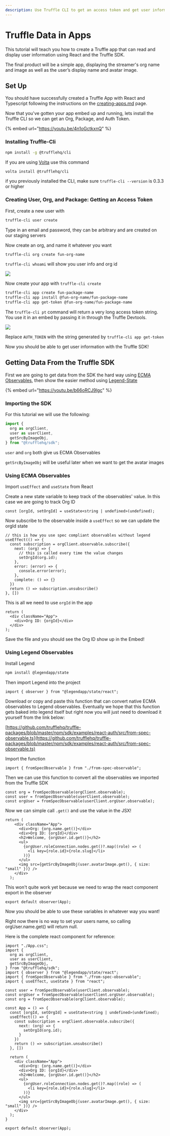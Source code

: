 ```yaml
---
description: Use Truffle CLI to get an access token and get user information
---
```


# Truffle Data in Apps

This tutorial will teach you how to create a Truffle app that can read and display user information using React and the Truffle SDK.&#x20;

The final product will be a simple app, displaying the streamer's org name and image as well as the user’s display name and avatar image.

## Set Up&#x20;

You should have successfully created a Truffle App with React and Typescript following the instructions on the [creating-apps.md](creating-apps.md "mention") page.

Now that you've gotten your app embed up and running, lets install the Truffle CLI so we can get an Org, Package, and Auth Token.

{% embed url="https://youtu.be/4n1oGctkxnQ" %}

### Installing Truffle-Cli

```bash
npm install -g @trufflehq/cli
```

If you are using [Volta](https://volta.sh/) use this command

```bash
volta install @trufflehq/cli
```

if you previously installed the CLI, make sure `truffle-cli --version` is 0.3.3 or higher

### Creating User, Org, and Package: Getting an Access Token

First, create a new user with&#x20;

```bash
truffle-cli user create
```

Type in an email and password, they can be arbitrary and are created on our staging servers

Now create an org, and name it whatever you want

```bash
truffle-cli org create fun-org-name
```

`truffle-cli whoami` will show you user info and org id

![](<../.gitbook/assets/image (4) (1).png>)

Now create your app with `truffle-cli create`

```bash
truffle-cli app create fun-package-name
truffle-cli app install @fun-org-name/fun-package-name
truffle-cli app get-token @fun-org-name/fun-package-name
```

The `truffle-cli pt` command will return a very long access token string. You use it in an embed by passing it in through the Truffle Devtools.

![](<../.gitbook/assets/image (3).png>)

Replace `AUTH_TOKEN` with the string generated by `truffle-cli app get-token`

Now you should be able to get user information with the Truffle SDK!

## Getting Data From the Truffle SDK

First we are going to get data from the SDK the hard way using [ECMA Observables](https://github.com/tc39/proposal-observable), then show the easier method using [Legend-State](https://legendapp.com/open-source/state/)&#x20;

{% embed url="https://youtu.be/b66oRCJ9lgc" %}

### Importing the SDK

For this tutorial we will use the following:

```javascript
import {
  org as orgClient,
  user as userClient,
  getSrcByImageObj,
} from "@trufflehq/sdk";
```

`user` and `org` both give us ECMA Observables

`getSrcByImageObj` will be useful later when we want to get the avatar images

### Using ECMA Observables

Import `useEffect` and `useState` from React

Create a new state variable to keep track of the observables' value. In this case we are going to track Org ID

```tsx
const [orgId, setOrgId] = useState<string | undefined>(undefined);
```

Now subscribe to the observable inside a `useEffect` so we can update the orgId state

```tsx
// this is how you use spec compliant observables without legend
useEffect(() => {
  const subscription = orgClient.observable.subscribe({
    next: (org) => {
      // this is called every time the value changes
      setOrgId(org.id);
    },
    error: (error) => {
      console.error(error);
    },
    complete: () => {}
  })
  return () => subscription.unsubscribe()
}, [])
```

This is all we need to use `orgId` in the app

```tsx
return (
  <div className="App"> 
    <div>Org ID: {orgId}</div>
  </div>
);
```

Save the file and you should see the Org ID show up in the Embed!

### Using Legend Observables

Install Legend

```bash
npm install @legendapp/state
```

Then import Legend into the project

```tsx
import { observer } from "@legendapp/state/react";
```

Download or copy and paste this function that can convert native ECMA observables to Legend observables. Eventually we hope that this function gets baked into legend itself but right now you will just need to download it yourself from the link below:

[https://github.com/trufflehq/truffle-packages/blob/master/npm/sdk/examples/react-auth/src/from-spec-observable.ts](https://github.com/trufflehq/truffle-packages/blob/master/npm/sdk/examples/react-auth/src/from-spec-observable.ts)

Import the function

```tsx
import { fromSpecObservable } from "./from-spec-observable";
```

Then we can use this function to convert all the observables we imported from the Truffle SDK

```tsx
const org = fromSpecObservable(orgClient.observable);
const user = fromSpecObservable(userClient.observable);
const orgUser = fromSpecObservable(userClient.orgUser.observable);
```

Now we can simple call `.get()` and use the value in the JSX!

```tsx
return (
    <div className="App">
      <div>Org: {org.name.get()}</div>
      <div>Org ID: {orgId}</div>
      <h2>Welcome, {orgUser.id.get()}</h2>
      <ul>
        {orgUser.roleConnection.nodes.get()?.map((role) => (
          <li key={role.id}>{role.slug}</li>
        ))}
      </ul>
      <img src={getSrcByImageObj(user.avatarImage.get(), { size: "small" })} />
    </div>
  );
```

This won't quite work yet because we need to wrap the react component export in the observer

```tsx
export default observer(App);
```

Now you should be able to use these variables in whatever way you want!&#x20;

Right now there is no way to set your users name, so calling orgUser.name.get() will return null.

Here is the complete react component for reference:

```tsx
import "./App.css";
import {
  org as orgClient,
  user as userClient,
  getSrcByImageObj,
} from "@trufflehq/sdk";
import { observer } from "@legendapp/state/react";
import { fromSpecObservable } from "./from-spec-observable";
import { useEffect, useState } from "react";

const user = fromSpecObservable(userClient.observable);
const orgUser = fromSpecObservable(userClient.orgUser.observable);
const org = fromSpecObservable(orgClient.observable);

const App = () => {
  const [orgId, setOrgId] = useState<string | undefined>(undefined);
  useEffect(() => {
    const subscription = orgClient.observable.subscribe({
      next: (org) => {
        setOrgId(org.id);
      }
    })
    return () => subscription.unsubscribe()
  }, [])

  return (
    <div className="App">
      <div>Org: {org.name.get()}</div>
      <div>Org ID: {orgId}</div>
      <h2>Welcome, {orgUser.id.get()}</h2>
      <ul>
        {orgUser.roleConnection.nodes.get()?.map((role) => (
          <li key={role.id}>{role.slug}</li>
        ))}
      </ul>
      <img src={getSrcByImageObj(user.avatarImage.get(), { size: "small" })} />
    </div>
  );
}

export default observer(App);

```
